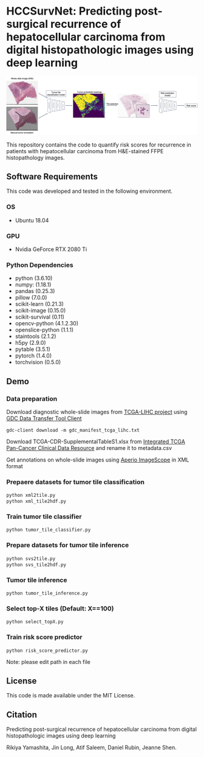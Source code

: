# HCCSurvNet: Predicting post-surgical recurrence of hepatocellular carcinoma from digital histopathologic images using deep learning  
  
![method_outline](method_outline.png)  

This repository contains the code to quantify risk scores for recurrence in patients with hepatocellular carcinoma from H&E-stained FFPE histopathology images.

## Software Requirements  
This code was developed and tested in the following environment.  
### OS  
- Ubuntu 18.04  
### GPU  
- Nvidia GeForce RTX 2080 Ti  
### Python Dependencies  
- python (3.6.10)  
- numpy: (1.18.1)  
- pandas (0.25.3)  
- pillow (7.0.0)  
- scikit-learn (0.21.3)  
- scikit-image (0.15.0)  
- scikit-survival (0.11)  
- opencv-python (4.1.2.30)  
- openslice-python (1.1.1)  
- staintools (2.1.2)  
- h5py (2.9.0)  
- pytable (3.5.1)  
- pytorch (1.4.0)  
- torchvision (0.5.0)  
  
## Demo  
### Data preparation  
Download diagnostic whole-slide images from [TCGA-LIHC project](https://portal.gdc.cancer.gov/projects/TCGA-LIHC) using [GDC Data Transfer Tool Client](https://gdc.cancer.gov/access-data/gdc-data-transfer-tool)  
```
gdc-client download -m gdc_manifest_tcga_lihc.txt
```
  
Download TCGA-CDR-SupplementalTableS1.xlsx from [Integrated TCGA Pan-Cancer Clinical Data Resource](https://gdc.cancer.gov/about-data/publications/PanCan-Clinical-2018) and rename it to metadata.csv  
  
Get annotations on whole-slide images using [Aperio ImageScope](https://www.leicabiosystems.com/digital-pathology/manage/aperio-imagescope/) in XML format  
  
### Prepaere datasets for tumor tile classification  
```
python xml2tile.py  
python xml_tile2hdf.py  
```
  
### Train tumor tile classifier  
```
python tumor_tile_classifier.py
```
  
### Prepare datasets for tumor tile inference  
```
python svs2tile.py  
python svs_tile2hdf.py  
```
  
### Tumor tile inference  
```
python tumor_tile_inference.py  
```
  
### Select top-X tiles (Default: X==100)  
```
python select_topX.py  
```
  
### Train risk score predictor  
```
python risk_score_predictor.py  
```
  
Note: please edit path in each file  
  
## License  
This code is made available under the MIT License.  
  
## Citation  
Predicting post-surgical recurrence of hepatocellular carcinoma from digital histopathologic images using deep learning  
  
Rikiya Yamashita, Jin Long, Atif Saleem, Daniel Rubin, Jeanne Shen.  